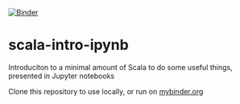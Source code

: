 [![Binder](https://mybinder.org/badge_logo.svg)](https://mybinder.org/v2/gh/neelsmith/scala-intro-ipynb/master)

# scala-intro-ipynb

Introduciton to a minimal amount of Scala to do some useful things, presented in Jupyter notebooks

 Clone this repository to use locally, or run on [mybinder.org](https://mybinder.org/v2/gh/neelsmith/scala-intro-ipynb/master)
